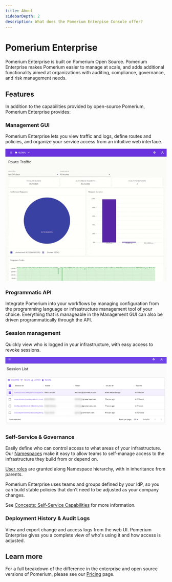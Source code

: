 ```yaml
---
title: About
sidebarDepth: 2
description: What does the Pomerium Enterpise Console offer?
---
```


# Pomerium Enterprise

Pomerium Enterprise is built on Pomerium Open Source. Pomerium Enterprise makes Pomerium easier to manage at scale, and adds additional functionality aimed at organizations with auditing, compliance, governance, and risk management needs.

## Features

In addition to the capabilities provided by open-source Pomerium, Pomerium Enterprise provides:

### Management GUI

Pomerium Enterprise lets you view traffic and logs, define routes and policies, and organize your service access from an intuitive web interface.

![Overview animation of Pomerium Enterprise](./img/console-overview.gif)

### Programmatic API

Integrate Pomerium into your workflows by managing configuration from the programming language or infrastructure management tool of your choice. Everything that is manageable in the Management GUI can also be driven programmatically through the API.

### Session management

Quickly view who is logged in your infrastructure, with easy access to revoke sessions.

![Pomerium Enterprise Session List](./img/console-session-list.png)

### Self-Service & Governance

Easily define who can control access to what areas of your infrastructure. Our [Namespaces](/enterprise/concepts.md#namespaces) make it easy to allow teams to self-manage access to the infrastructure they build from or depend on.

[User roles](/enterprise/concepts.md#rbac-for-enterprise-console-users) are granted along Namespace hierarchy, with in inheritance from parents.

Pomerium Enterprise uses teams and groups defined by your IdP, so you can build stable policies that don't need to be adjusted as your company changes.

See [Concepts: Self-Service Capabilities](./concepts.md#self-service-capabilities) for more information.

### Deployment History & Audit Logs

View and export change and access logs from the web UI. Pomerium Enterprise gives you a complete view of who's using it and how access is adjusted.

## Learn more

For a full breakdown of the difference in the enterprise and open source versions of Pomerium, please see our [Pricing](https://www.pomerium.com/pricing/) page.
